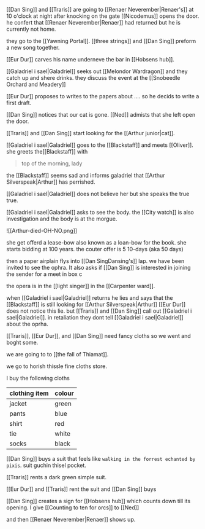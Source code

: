 [[Dan Sing]] and [[Traris]] are going to [[Renaer Neverember|Renaer's]] at 10 o'clock at night
after knocking on the gate [[Nicodemus]] opens the door.
he confert that [[Renaer Neverember|Renaer]] had returned but he is currently not home.

they go to the [[Yawning Portal]]. [[three strings]] and [[Dan Sing]] preform a new song together.

[[Eur Dur]] carves his name underneve the bar in [[Hobsens hub]].

[[Galadriel i sael|Galadriel]] seeks out [[Melondor Wardragon]] and they catch up and shere drinks.
they discuss the event at the [[Snobeedle Orchard and Meadery]]

[[Eur Dur]] proposes to writes to the papers about ....
so he decids to write a first draft.

[[Dan Sing]] notices that our cat is gone. [[Ned]] admists that she left open the door.


[[Traris]] and [[Dan Sing]] start looking for the [[Arthur junior|cat]].

[[Galadriel i sael|Galadriel]] goes to the [[Blackstaff]] and meets [[Oliver]].
she greets the[[Blackstaff]] with 
> top of the morning, lady

the [[Blackstaff]] seems sad and informs galadriel that [[Arthur Silverspeak|Arthur]] has perrished.

[[Galadriel i sael|Galadriel]] does not believe her but she speaks the true true.

[[Galadriel i sael|Galadriel]] asks to see the body. the [[City watch]] is also investigation and the body is at the morgue.

![[Arthur-died-OH-NO.png]]



she get offerd a lease-bow also known as a loan-bow for the book.
she starts bidding at 100 years.
the couter offer is 5 10-days (aka 50 days)

then a paper airplain flys into [[Dan SingDansing's]] lap.
we have been invited to see the ophra.
It also asks if [[Dan Sing]] is interested in joining the sender for a meet in box c

the opera is in the [[light singer]] in the [[Carpenter ward]].

when [[Galadriel i sael|Galadriel]] returns he lies and says that the [[Blackstaff]] is still looking for [[Arthur Silverspeak|Arthur]]
[[Eur Dur]] does not notice this lie. but [[Traris]] and [[Dan Sing]] call out [[Galadriel i sael|Galadriel]].
in retaliation they dont tell [[Galadriel i sael|Galadriel]] about the oprha.

[[Traris]], [[Eur Dur]], and [[Dan Sing]] need fancy cloths so we went and boght some.

we are going to to [[the fall of Thiamat]].

we go to horish thissle fine cloths store.

I buy the following cloths

| clothing item | colour |
| ---- | ---- |
| jacket | green |
| pants | blue |
| shirt | red |
| tie | white |
| socks | black |

[[Dan Sing]] buys a suit that feels like `walking in the forrest echanted by pixis`.
suit guchin thisel pocket.

[[Traris]] rents a dark green simple suit.

[[Eur Dur]] and [[Traris]] rent the suit and [[Dan Sing]] buys 


[[Dan Sing]] creates a sign for [[Hobsens hub]] which counts down till its opening.
I give [[Counting to ten for orcs]] to [[Ned]]


and then [[Renaer Neverember|Renaer]] shows up.

